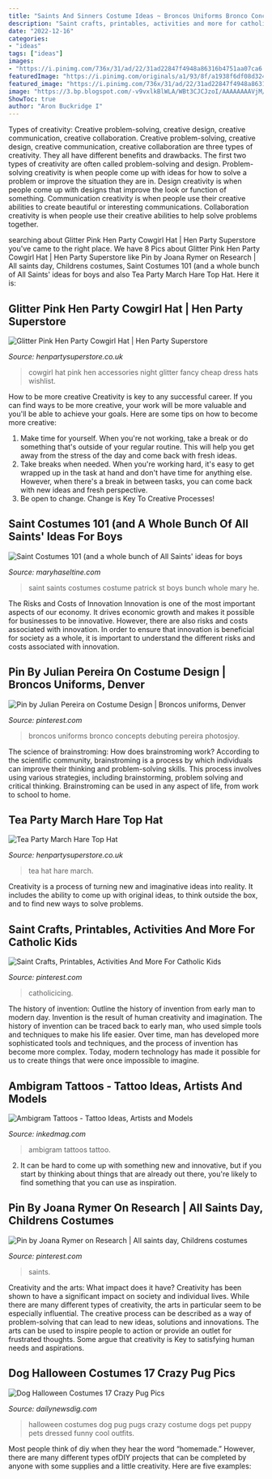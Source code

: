 ```yaml
---
title: "Saints And Sinners Costume Ideas ~ Broncos Uniforms Bronco Concepts Debuting Pereira Photosjoy"
description: "Saint crafts, printables, activities and more for catholic kids"
date: "2022-12-16"
categories:
- "ideas"
tags: ["ideas"]
images:
- "https://i.pinimg.com/736x/31/ad/22/31ad22847f4948a86316b4751aa07ca6.jpg"
featuredImage: "https://i.pinimg.com/originals/a1/93/8f/a1938f6df08d3242e1f3d18b92933a9f.png"
featured_image: "https://i.pinimg.com/736x/31/ad/22/31ad22847f4948a86316b4751aa07ca6.jpg"
image: "https://3.bp.blogspot.com/-v9vxlkBlWLA/WBt3CJCJzoI/AAAAAAAAVjM/JqS-6_qnPNcRhloHuWDgvZD2SNDsovppQCEw/s1600/IMG_8396.JPG"
ShowToc: true
author: "Aron Buckridge I"
---
```



Types of creativity: Creative problem-solving, creative design, creative communication, creative collaboration.
Creative problem-solving, creative design, creative communication, creative collaboration are three types of creativity. They all have different benefits and drawbacks. The first two types of creativity are often called problem-solving and design. Problem-solving creativity is when people come up with ideas for how to solve a problem or improve the situation they are in. Design creativity is when people come up with designs that improve the look or function of something. Communication creativity is when people use their creative abilities to create beautiful or interesting communications. Collaboration creativity is when people use their creative abilities to help solve problems together.

	

		
searching about Glitter Pink Hen Party Cowgirl Hat | Hen Party Superstore you've came to the right place. We have 8 Pics about Glitter Pink Hen Party Cowgirl Hat | Hen Party Superstore like Pin by Joana Rymer on Research | All saints day, Childrens costumes, Saint Costumes 101 (and a whole bunch of All Saints&#039; ideas for boys and also Tea Party March Hare Top Hat. Here it is:
		
    
## Glitter Pink Hen Party Cowgirl Hat | Hen Party Superstore

<img loading=lazy src="https://www.henpartysuperstore.co.uk/images/products/zoom/1455318529-76011100.png" onerror="this.onerror=null;this.src='https://tse3.mm.bing.net/th?id=OIP.qFLdW_BZzS0CloW1JdTL8wHaJ0&amp;pid=15.1';" alt="Glitter Pink Hen Party Cowgirl Hat | Hen Party Superstore">

_Source: henpartysuperstore.co.uk_

>cowgirl hat pink hen accessories night glitter fancy cheap dress hats wishlist. 

	

How to be more creative
Creativity is key to any successful career. If you can find ways to be more creative, your work will be more valuable and you'll be able to achieve your goals. Here are some tips on how to become more creative: 
1. Make time for yourself. When you're not working, take a break or do something that's outside of your regular routine. This will help you get away from the stress of the day and come back with fresh ideas. 
2. Take breaks when needed. When you're working hard, it's easy to get wrapped up in the task at hand and don't have time for anything else. However, when there's a break in between tasks, you can come back with new ideas and fresh perspective. 
3. Be open to change. Change is Key To Creative Processes!

    
## Saint Costumes 101 (and A Whole Bunch Of All Saints&#039; Ideas For Boys

<img loading=lazy src="https://3.bp.blogspot.com/-v9vxlkBlWLA/WBt3CJCJzoI/AAAAAAAAVjM/JqS-6_qnPNcRhloHuWDgvZD2SNDsovppQCEw/s1600/IMG_8396.JPG" onerror="this.onerror=null;this.src='https://tse2.mm.bing.net/th?id=OIP.OQaS1MbWGOQtzQIK0XR0RwHaJ4&amp;pid=15.1';" alt="Saint Costumes 101 (and a whole bunch of All Saints&#039; ideas for boys">

_Source: maryhaseltine.com_

>saint saints costumes costume patrick st boys bunch whole mary he. 

	

The Risks and Costs of Innovation
Innovation is one of the most important aspects of our economy. It drives economic growth and makes it possible for businesses to be innovative. However, there are also risks and costs associated with innovation. In order to ensure that innovation is beneficial for society as a whole, it is important to understand the different risks and costs associated with innovation.

    
## Pin By Julian Pereira On Costume Design | Broncos Uniforms, Denver

<img loading=lazy src="https://i.pinimg.com/736x/31/ad/22/31ad22847f4948a86316b4751aa07ca6.jpg" onerror="this.onerror=null;this.src='https://tse3.mm.bing.net/th?id=OIP.Wi0GPEweYx7lWKKHmijYVgHaHa&amp;pid=15.1';" alt="Pin by Julian Pereira on Costume Design | Broncos uniforms, Denver">

_Source: pinterest.com_

>broncos uniforms bronco concepts debuting pereira photosjoy. 

	

The science of brainstroming: How does brainstroming work?
According to the scientific community, brainstroming is a process by which individuals can improve their thinking and problem-solving skills. This process involves using various strategies, including brainstorming, problem solving and critical thinking. Brainstroming can be used in any aspect of life, from work to school to home.

    
## Tea Party March Hare Top Hat

<img loading=lazy src="https://www.henpartysuperstore.co.uk/images/products/zoom/1500640548-23245500.jpg" onerror="this.onerror=null;this.src='https://tse2.mm.bing.net/th?id=OIP.SyMg-kxlfV_7bsYXttirxwHaJ3&amp;pid=15.1';" alt="Tea Party March Hare Top Hat">

_Source: henpartysuperstore.co.uk_

>tea hat hare march. 

	

Creativity is a process of turning new and imaginative ideas into reality. It includes the ability to come up with original ideas, to think outside the box, and to find new ways to solve problems.

    
## Saint Crafts, Printables, Activities And More For Catholic Kids

<img loading=lazy src="https://i.pinimg.com/originals/a1/93/8f/a1938f6df08d3242e1f3d18b92933a9f.png" onerror="this.onerror=null;this.src='https://tse3.mm.bing.net/th?id=OIP.c3Gcn81yI3N6CLEF679mYgHaGC&amp;pid=15.1';" alt="Saint Crafts, Printables, Activities And More For Catholic Kids">

_Source: pinterest.com_

>catholicicing. 

	

The history of invention: Outline the history of invention from early man to modern day.
Invention is the result of human creativity and imagination. The history of invention can be traced back to early man, who used simple tools and techniques to make his life easier. Over time, man has developed more sophisticated tools and techniques, and the process of invention has become more complex. Today, modern technology has made it possible for us to create things that were once impossible to imagine.

    
## Ambigram Tattoos - Tattoo Ideas, Artists And Models

<img loading=lazy src="https://www.inkedmag.com/.image/t_share/MTYxMjA3MzExMDc4MDA4Nzk2/ambigram-fb.jpg" onerror="this.onerror=null;this.src='https://tse1.mm.bing.net/th?id=OIP.0HylcdK_bcgtVVrkHiensgHaD4&amp;pid=15.1';" alt="Ambigram Tattoos - Tattoo Ideas, Artists and Models">

_Source: inkedmag.com_

>ambigram tattoos tattoo. 

	

2. It can be hard to come up with something new and innovative, but if you start by thinking about things that are already out there, you're likely to find something that you can use as inspiration. 

    
## Pin By Joana Rymer On Research | All Saints Day, Childrens Costumes

<img loading=lazy src="https://i.pinimg.com/originals/b1/9d/8a/b19d8af879ac545982f6018af952635d.png" onerror="this.onerror=null;this.src='https://tse4.mm.bing.net/th?id=OIP.g1BH0ZI7cRJ23MJzEsXK5AHaNL&amp;pid=15.1';" alt="Pin by Joana Rymer on Research | All saints day, Childrens costumes">

_Source: pinterest.com_

>saints. 

	

Creativity and the arts: What impact does it have?
Creativity has been shown to have a significant impact on society and individual lives. While there are many different types of creativity, the arts in particular seem to be especially influential. The creative process can be described as a way of problem-solving that can lead to new ideas, solutions and innovations. The arts can be used to inspire people to action or provide an outlet for frustrated thoughts. Some argue that creativity is Key to satisfying human needs and aspirations.

    
## Dog Halloween Costumes 17 Crazy Pug Pics

<img loading=lazy src="http://dailynewsdig.com/wp-content/uploads/2013/10/dog-halloween-costumes-7.jpg" onerror="this.onerror=null;this.src='https://tse2.mm.bing.net/th?id=OIP.mKc1CM-tBxxJuUAHOIxp-gHaLB&amp;pid=15.1';" alt="Dog Halloween Costumes 17 Crazy Pug Pics">

_Source: dailynewsdig.com_

>halloween costumes dog pug pugs crazy costume dogs pet puppy pets dressed funny cool outfits. 

	

Most people think of diy when they hear the word “homemade.” However, there are many different types ofDIY projects that can be completed by anyone with some supplies and a little creativity. Here are five examples:

